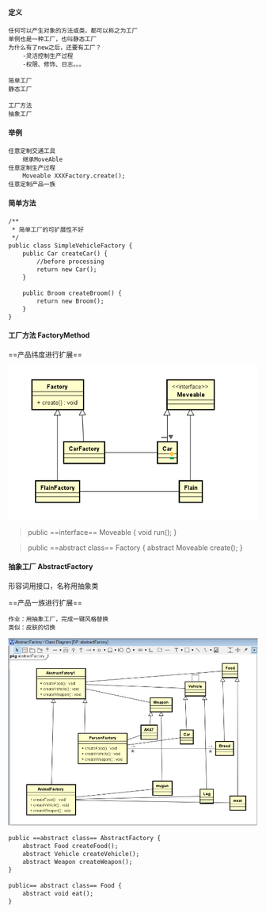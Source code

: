  
#### 定义
    
    任何可以产生对象的方法或类，都可以称之为工厂
    单例也是一种工厂，也叫静态工厂
    为什么有了new之后，还要有工厂？
        -灵活控制生产过程
        -权限、修饰、日志。。。
    
    简单工厂
    静态工厂
        
    工厂方法
    抽象工厂
        
#### 举例
    
    任意定制交通工具
        继承MoveAble
    任意定制生产过程
        Moveable XXXFactory.create();
    任意定制产品一族
     
#### 简单方法

```
/**
 * 简单工厂的可扩展性不好
 */
public class SimpleVehicleFactory {
    public Car createCar() {
        //before processing
        return new Car();
    }

    public Broom createBroom() {
        return new Broom();
    }
}
```

#### 工厂方法 FactoryMethod

==产品纬度进行扩展==

![image](https://raw.githubusercontent.com/musictaste/DesignPatterns/master/image/004.png)    


> public ==interface== Moveable {
>     void run();
> }

> public ==abstract class== Factory {
>     abstract Moveable create();
> }


#### 抽象工厂 AbstractFactory

形容词用接口，名称用抽象类

==产品一族进行扩展==
    
    作业：用抽象工厂，完成一键风格替换
    类似：皮肤的切换
![image](https://raw.githubusercontent.com/musictaste/DesignPatterns/master/image/003.png)


```
public ==abstract class== AbstractFactory {
    abstract Food createFood();
    abstract Vehicle createVehicle();
    abstract Weapon createWeapon();
}

public== abstract class== Food {
    abstract void eat();
}
```


   
